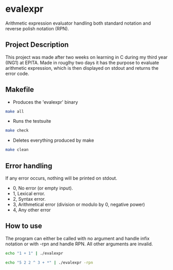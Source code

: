 # evalexpr
Arithmetic expression evaluator handling both standard notation and reverse polish notation (RPN).
## Project Description
This project was made after two weeks on learning in C during my third year (ING1) at EPITA. Made in rouglhy two days it has the purpose to evaluate arithmetic expression, which is then displayed on stdout and returns the error code.
## Makefile
- Produces the 'evalexpr' binary
```sh
make all 
```
- Runs the testsuite
```sh
make check
```
- Deletes everything produced by make
```sh
make clean
```
## Error handling
If any error occurs, nothing will be printed on stdout.
- 0, No error (or empty input).
- 1, Lexical error.
- 2, Syntax error.
- 3, Arithmetical error (division or modulo by 0, negative power)
- 4, Any other error
## How to use
The program can either be called with no argument and handle infix notation or with -rpn and handle
RPN. All other arguments are invalid.
```sh
echo "1 + 1" | ./evalexpr
```
```sh
echo "5 2 2 ^ 3 + *" | ./evalexpr -rpn

